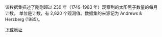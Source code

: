 该数据集描述了刚刚超过 230 年（1749-1983 年）观察到的太阳黑子数量的每月计数。
单位是计数，有 2,820 个观测值。数据集的来源记为 Andrews & Herzberg (1985)。

[下载地址](https://raw.githubusercontent.com/jbrownlee/Datasets/master/monthly-sunspots.csv)